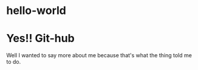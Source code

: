 # hello-world
# Yes!! Git-hub

Well I wanted to say more about me because that's what the thing told me to do.
